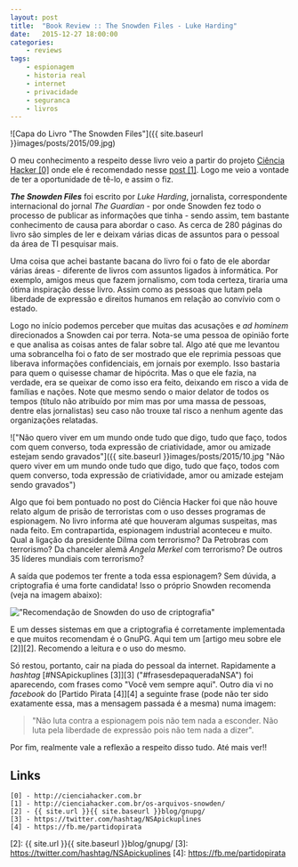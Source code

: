 ```yaml
---
layout: post
title:  "Book Review :: The Snowden Files - Luke Harding"
date:   2015-12-27 18:00:00
categories:
    - reviews
tags:
    - espionagem
    - historia real
    - internet
    - privacidade
    - seguranca
    - livros
---
```


![Capa do Livro "The Snowden Files"]({{ site.baseurl }}images/posts/2015/09.jpg)

O meu conhecimento a respeito desse livro veio a partir do projeto [Ciência Hacker \[0\]][0] onde ele é recomendado nesse [post \[1\]][1]. Logo me veio a vontade de ter a oportunidade de tê-lo, e assim o fiz.

***The Snowden Files*** foi escrito por *Luke Harding*, jornalista, correspondente internacional do jornal *The Guardian* - por onde Snowden fez todo o processo de publicar as informações que tinha - sendo assim, tem bastante conhecimento de causa para abordar o caso. As cerca de 280 páginas do livro são simples de ler e deixam várias dicas de assuntos para o pessoal da área de TI pesquisar mais.

Uma coisa que achei bastante bacana do livro foi o fato de ele abordar várias áreas - diferente de livros com assuntos ligados à informática. Por exemplo, amigos meus que fazem jornalismo, com toda certeza, tiraria uma ótima inspiração desse livro. Assim como as pessoas que lutam pela liberdade de expressão e direitos humanos em relação ao convívio com o estado.

Logo no início podemos perceber que muitas das acusações e *ad hominem* direcionados a Snowden cai por terra. Nota-se uma pessoa de opinião forte e que analisa as coisas antes de falar sobre tal. Algo até que me levantou uma sobrancelha foi o fato de ser mostrado que ele reprimia pessoas que liberava informações confidenciais, em jornais por exemplo. Isso bastaria para quem o quisesse chamar de hipócrita. Mas o que ele fazia, na verdade, era se queixar de como isso era feito, deixando em risco a vida de famílias e nações. Note que mesmo sendo o maior delator de todos os tempos (título não atribuído por mim mas por uma massa de pessoas, dentre elas jornalistas) seu caso não trouxe tal risco a nenhum agente das organizações relatadas.

!["Não quero viver em um mundo onde tudo que digo, tudo que faço, todos com quem converso, toda expressão de criatividade, amor ou amizade estejam sendo gravados"]({{ site.baseurl }}images/posts/2015/10.jpg "Não quero viver em um mundo onde tudo que digo, tudo que faço, todos com quem converso, toda expressão de criatividade, amor ou amizade estejam sendo gravados")

Algo que foi bem pontuado no post do Ciência Hacker foi que não houve relato algum de prisão de terroristas com o uso desses programas de espionagem. No livro informa até que houveram algumas suspeitas, mas nada feito. Em contrapartida, espionagem industrial aconteceu e muito. Qual a ligação da presidente Dilma com terrorismo? Da Petrobras com terrorismo? Da chanceler alemã *Angela Merkel* com terrorismo? De outros 35 líderes mundiais com terrorismo?

A saída que podemos ter frente a toda essa espionagem? Sem dúvida, a criptografia é uma forte candidata! Isso o próprio Snowden recomenda (veja na imagem abaixo):

!["Recomendação de Snowden do uso de criptografia"]({{site.baseurl}}images/posts/2015/11.jpg "Recomendação de Snowden do uso de criptografia")

E um desses sistemas em que a criptografia é corretamente implementada e que muitos recomendam é o GnuPG. Aqui tem um [artigo meu sobre ele \[2\]][2]. Recomendo a leitura e o uso do mesmo.

Só restou, portanto, cair na piada do pessoal da internet. Rapidamente a *hashtag* [#NSApickuplines \[3\]][3] \("#frasesdepaqueradaNSA"\) foi aparecendo, com frases como "Você vem sempre aqui". Outro dia vi no *facebook* do [Partido Pirata \[4\]][4] a seguinte frase (pode não ter sido exatamente essa, mas a mensagem passada é a mesma) numa imagem:

> "Não luta contra a espionagem pois não tem nada a esconder. Não luta pela liberdade de expressão pois não tem nada a dizer".

Por fim, realmente vale a reflexão a respeito disso tudo. Até mais ver!!

## Links

~~~
[0] - http://cienciahacker.com.br
[1] - http://cienciahacker.com.br/os-arquivos-snowden/
[2] - {{ site.url }}{{ site.baseurl }}blog/gnupg/
[3] - https://twitter.com/hashtag/NSApickuplines
[4] - https://fb.me/partidopirata

~~~

[0]: http://cienciahacker.com.br
[1]: http://cienciahacker.com.br/os-arquivos-snowden/
[2]: {{ site.url }}{{ site.baseurl }}blog/gnupg/
[3]: https://twitter.com/hashtag/NSApickuplines
[4]: https://fb.me/partidopirata
